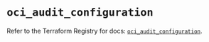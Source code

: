 # `oci_audit_configuration`

Refer to the Terraform Registry for docs: [`oci_audit_configuration`](https://registry.terraform.io/providers/hashicorp/oci/7.19.0/docs/resources/audit_configuration).
